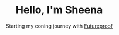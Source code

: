 <h1 style="text-align:center;">Hello, I'm Sheena</h1>

<p style="text-align:center;">Starting my coning journey with <a href="https://www.getfutureproof.co.uk/">Futureproof</a></p>

<!--
**shedp/shedp** is a ✨ _special_ ✨ repository because its `README.md` (this file) appears on your GitHub profile.

Here are some ideas to get you started:

- 🔭 I’m currently working on ...
- 🌱 I’m currently learning ...
- 👯 I’m looking to collaborate on ...
- 🤔 I’m looking for help with ...
- 💬 Ask me about ...
- 📫 How to reach me: ...
- 😄 Pronouns: ...
- ⚡ Fun fact: ...
-->
